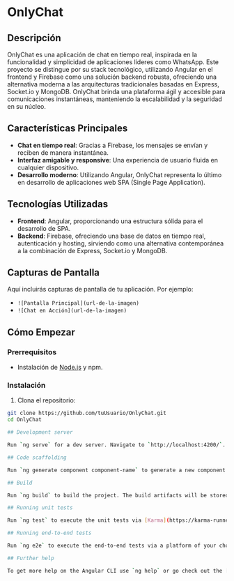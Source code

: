 # OnlyChat

## Descripción

OnlyChat es una aplicación de chat en tiempo real, inspirada en la funcionalidad y simplicidad de aplicaciones líderes como WhatsApp. Este proyecto se distingue por su stack tecnológico, utilizando Angular en el frontend y Firebase como una solución backend robusta, ofreciendo una alternativa moderna a las arquitecturas tradicionales basadas en Express, Socket.io y MongoDB. OnlyChat brinda una plataforma ágil y accesible para comunicaciones instantáneas, manteniendo la escalabilidad y la seguridad en su núcleo.

## Características Principales

- **Chat en tiempo real**: Gracias a Firebase, los mensajes se envían y reciben de manera instantánea.
- **Interfaz amigable y responsive**: Una experiencia de usuario fluida en cualquier dispositivo.
- **Desarrollo moderno**: Utilizando Angular, OnlyChat representa lo último en desarrollo de aplicaciones web SPA (Single Page Application).

## Tecnologías Utilizadas

- **Frontend**: Angular, proporcionando una estructura sólida para el desarrollo de SPA.
- **Backend**: Firebase, ofreciendo una base de datos en tiempo real, autenticación y hosting, sirviendo como una alternativa contemporánea a la combinación de Express, Socket.io y MongoDB.

## Capturas de Pantalla

Aquí incluirás capturas de pantalla de tu aplicación. Por ejemplo:

- `![Pantalla Principal](url-de-la-imagen)`
- `![Chat en Acción](url-de-la-imagen)`

## Cómo Empezar

### Prerrequisitos

- Instalación de [Node.js](https://nodejs.org/en/) y npm.

### Instalación

1. Clona el repositorio:

```sh
git clone https://github.com/tuUsuario/OnlyChat.git
cd OnlyChat

## Development server

Run `ng serve` for a dev server. Navigate to `http://localhost:4200/`. The application will automatically reload if you change any of the source files.

## Code scaffolding

Run `ng generate component component-name` to generate a new component. You can also use `ng generate directive|pipe|service|class|guard|interface|enum|module`.

## Build

Run `ng build` to build the project. The build artifacts will be stored in the `dist/` directory.

## Running unit tests

Run `ng test` to execute the unit tests via [Karma](https://karma-runner.github.io).

## Running end-to-end tests

Run `ng e2e` to execute the end-to-end tests via a platform of your choice. To use this command, you need to first add a package that implements end-to-end testing capabilities.

## Further help

To get more help on the Angular CLI use `ng help` or go check out the [Angular CLI Overview and Command Reference](https://angular.io/cli) page.
